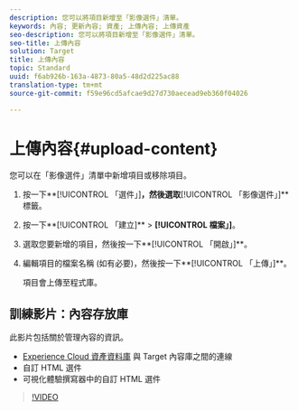 ```yaml
---
description: 您可以將項目新增至「影像選件」清單。
keywords: 內容; 更新內容; 資產; 上傳內容; 上傳資產
seo-description: 您可以將項目新增至「影像選件」清單。
seo-title: 上傳內容
solution: Target
title: 上傳內容
topic: Standard
uuid: f6ab926b-163a-4873-80a5-48d2d225ac88
translation-type: tm+mt
source-git-commit: f59e96cd5afcae9d27d730aecead9eb360f04026

---
```



# 上傳內容{#upload-content}

您可以在「影像選件」清單中新增項目或移除項目。

1. 按一下**[!UICONTROL 「選件」]**，然後選取**[!UICONTROL 「影像選件」]**標籤。
1. 按一下**[!UICONTROL 「建立]** &gt; **[!UICONTROL 檔案」]**。
1. 選取您要新增的項目，然後按一下**[!UICONTROL 「開啟」]**。
1. 編輯項目的檔案名稱 (如有必要)，然後按一下**[!UICONTROL 「上傳」]**。

   項目會上傳至程式庫。

## 訓練影片：內容存放庫

此影片包括關於管理內容的資訊。

* [Experience Cloud 資產資料庫](https://marketing.adobe.com/resources/help/en_US/mcloud/creative_cloud.html) 與 Target 內容庫之間的連線
* 自訂 HTML 選件
* 可視化體驗撰寫器中的自訂 HTML 選件

>[!VIDEO](https://video.tv.adobe.com/v/17387)